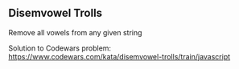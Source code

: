 ## Disemvowel Trolls
Remove all vowels from any given string

Solution to Codewars problem: https://www.codewars.com/kata/disemvowel-trolls/train/javascript